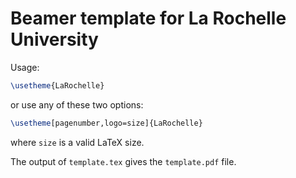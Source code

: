 # Beamer template for La Rochelle University

Usage:

~~~latex
\usetheme{LaRochelle}
~~~

or use any of these two options:

~~~latex
\usetheme[pagenumber,logo=size]{LaRochelle}
~~~

where `size` is a valid LaTeX size.

The output of `template.tex` gives the `template.pdf` file.


